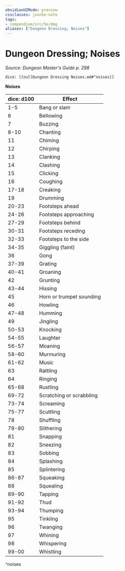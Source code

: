 ```yaml
---
obsidianUIMode: preview
cssclasses: json5e-note
tags:
- compendium/src/5e/dmg
aliases: ["Dungeon Dressing; Noises"]
---
```

# Dungeon Dressing; Noises
*Source: Dungeon Master's Guide p. 298* 

`dice: [[nullDungeon Dressing Noises.md#^noises]]`

**Noises**

| dice: d100 | Effect |
|------------|--------|
| 1-5 | Bang or slam |
| 6 | Bellowing |
| 7 | Buzzing |
| 8-10 | Chanting |
| 11 | Chiming |
| 12 | Chirping |
| 13 | Clanking |
| 14 | Clashing |
| 15 | Clicking |
| 16 | Coughing |
| 17-18 | Creaking |
| 19 | Drumming |
| 20-23 | Footsteps ahead |
| 24-26 | Footsteps approaching |
| 27-29 | Footsteps behind |
| 30-31 | Footsteps receding |
| 32-33 | Footsteps to the side |
| 34-35 | Giggling (faint) |
| 36 | Gong |
| 37-39 | Grating |
| 40-41 | Groaning |
| 42 | Grunting |
| 43-44 | Hissing |
| 45 | Horn or trumpet sounding |
| 46 | Howling |
| 47-48 | Humming |
| 49 | Jingling |
| 50-53 | Knocking |
| 54-55 | Laughter |
| 56-57 | Moaning |
| 58-60 | Murmuring |
| 61-62 | Music |
| 63 | Rattling |
| 64 | Ringing |
| 65-68 | Rustling |
| 69-72 | Scratching or scrabbling |
| 73-74 | Screaming |
| 75-77 | Scuttling |
| 78 | Shuffling |
| 79-80 | Slithering |
| 81 | Snapping |
| 82 | Sneezing |
| 83 | Sobbing |
| 84 | Splashing |
| 85 | Splintering |
| 86-87 | Squeaking |
| 88 | Squealing |
| 89-90 | Tapping |
| 91-92 | Thud |
| 93-94 | Thumping |
| 95 | Tinkling |
| 96 | Twanging |
| 97 | Whining |
| 98 | Whispering |
| 99-00 | Whistling |
^noises